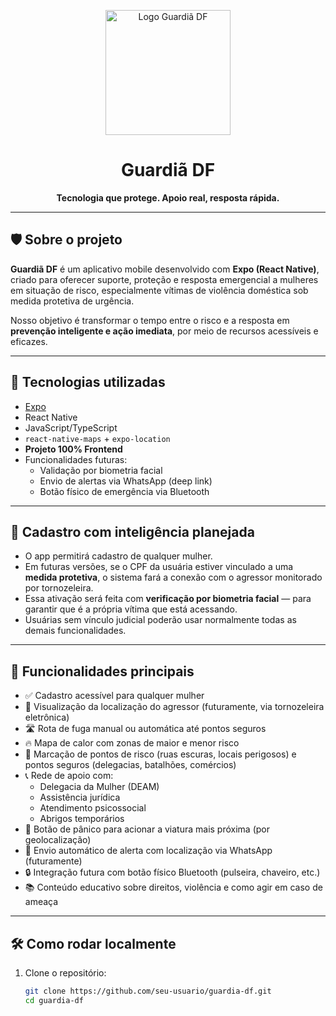 <p align="center">
  <img src="https://i.imgur.com/QVSmAYM.png" width="200" alt="Logo Guardiã DF" />
</p>

<h1 align="center">Guardiã DF</h1>
<p align="center"><strong>Tecnologia que protege. Apoio real, resposta rápida.</strong></p>

---

## 🛡️ Sobre o projeto

**Guardiã DF** é um aplicativo mobile desenvolvido com **Expo (React Native)**, criado para oferecer suporte, proteção e resposta emergencial a mulheres em situação de risco, especialmente vítimas de violência doméstica sob medida protetiva de urgência.

Nosso objetivo é transformar o tempo entre o risco e a resposta em **prevenção inteligente e ação imediata**, por meio de recursos acessíveis e eficazes.

---

## 🚀 Tecnologias utilizadas

- [Expo](https://expo.dev/)
- React Native
- JavaScript/TypeScript
- `react-native-maps` + `expo-location`
- **Projeto 100% Frontend**
- Funcionalidades futuras:
  - Validação por biometria facial
  - Envio de alertas via WhatsApp (deep link)
  - Botão físico de emergência via Bluetooth

---

## 🔐 Cadastro com inteligência planejada

- O app permitirá cadastro de qualquer mulher.
- Em futuras versões, se o CPF da usuária estiver vinculado a uma **medida protetiva**, o sistema fará a conexão com o agressor monitorado por tornozeleira.
- Essa ativação será feita com **verificação por biometria facial** — para garantir que é a própria vítima que está acessando.
- Usuárias sem vínculo judicial poderão usar normalmente todas as demais funcionalidades.

---

## 🧩 Funcionalidades principais

- ✅ Cadastro acessível para qualquer mulher
- 📍 Visualização da localização do agressor (futuramente, via tornozeleira eletrônica)
- 🛣️ Rota de fuga manual ou automática até pontos seguros
- 🔥 Mapa de calor com zonas de maior e menor risco
- 📌 Marcação de pontos de risco (ruas escuras, locais perigosos) e pontos seguros (delegacias, batalhões, comércios)
- 📞 Rede de apoio com:
  - Delegacia da Mulher (DEAM)
  - Assistência jurídica
  - Atendimento psicossocial
  - Abrigos temporários
- 🚨 Botão de pânico para acionar a viatura mais próxima (por geolocalização)
- 💬 Envio automático de alerta com localização via WhatsApp (futuramente)
- 🔒 Integração futura com botão físico Bluetooth (pulseira, chaveiro, etc.)
- 📚 Conteúdo educativo sobre direitos, violência e como agir em caso de ameaça

---

## 🛠️ Como rodar localmente

1. Clone o repositório:
   ```bash
   git clone https://github.com/seu-usuario/guardia-df.git
   cd guardia-df
